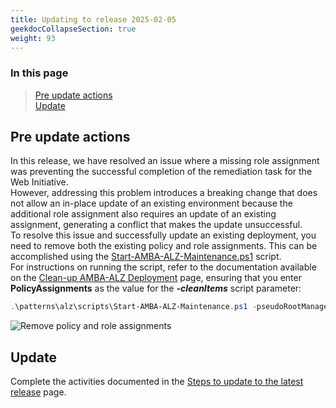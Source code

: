 ```yaml
---
title: Updating to release 2025-02-05
geekdocCollapseSection: true
weight: 93
---
```


### In this page

> [Pre update actions](../Update_to_release_2025-02-05#pre-update-actions) </br>
> [Update](../Update_to_release_2025-02-05#update)

## Pre update actions

In this release, we have resolved an issue where a missing role assignment was preventing the successful completion of the remediation task for the Web Initiative. </br>
However, addressing this problem introduces a breaking change that does not allow an in-place update of an existing environment because the additional role assignment also requires an update of an existing assignment, generating a conflict that makes the update unsuccessful.</br>
To resolve this issue and successfully update an existing deployment, you need to remove both the existing policy and role assignments. This can be accomplished using the [Start-AMBA-ALZ-Maintenance.ps1](patterns\alz\scripts\Start-AMBA-ALZ-Maintenance.ps1) script.</br>
For instructions on running the script, refer to the documentation available on the [Clean-up AMBA-ALZ Deployment](../../Cleaning-up-a-Deployment) page, ensuring that you enter **PolicyAssignments** as the value for the ***-cleanItems*** script parameter:

```powershell
.\patterns\alz\scripts\Start-AMBA-ALZ-Maintenance.ps1 -pseudoRootManagementGroup $pseudoRootManagementGroup -cleanItems PolicyAssignment
```

  ![Remove policy and role assignments](../../../media/Remove-Policy-And-Role-Assignments.png)

## Update

Complete the activities documented in the [Steps to update to the latest release](../#steps-to-update-to-the-latest-release) page.
